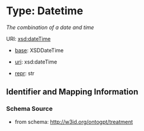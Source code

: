 # Type: Datetime




_The combination of a date and time_



URI: [xsd:dateTime](http://www.w3.org/2001/XMLSchema#dateTime)

* [base](https://w3id.org/linkml/base): XSDDateTime

* [uri](https://w3id.org/linkml/uri): xsd:dateTime

* [repr](https://w3id.org/linkml/repr): str








## Identifier and Mapping Information







### Schema Source


* from schema: http://w3id.org/ontogpt/treatment



